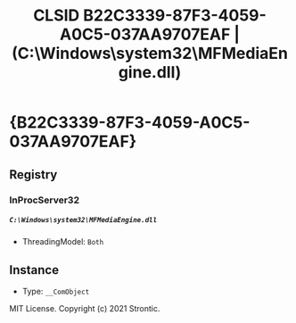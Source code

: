 ﻿---
title: "CLSID B22C3339-87F3-4059-A0C5-037AA9707EAF | (C:\\Windows\\system32\\MFMediaEngine.dll)"
excerpt: What is COM-Object CLSID B22C3339-87F3-4059-A0C5-037AA9707EAF?
---

# {B22C3339-87F3-4059-A0C5-037AA9707EAF}


## Registry


### InProcServer32

##### `C:\Windows\system32\MFMediaEngine.dll`
* ThreadingModel: `Both`

## Instance

* Type: `__ComObject`

MIT License. Copyright (c) 2021 Strontic.


